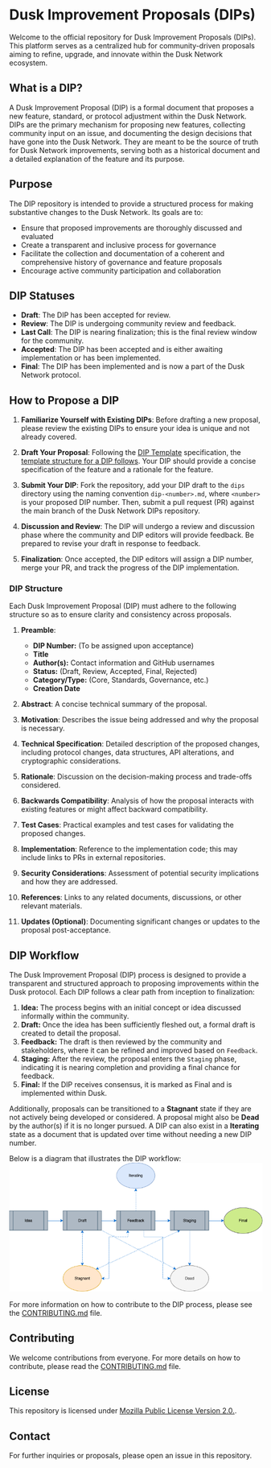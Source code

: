 # Dusk Improvement Proposals (DIPs)

Welcome to the official repository for Dusk Improvement Proposals (DIPs). This platform serves as a centralized hub for community-driven proposals aiming to refine, upgrade, and innovate within the Dusk Network ecosystem.

## What is a DIP?

A Dusk Improvement Proposal (DIP) is a formal document that proposes a new feature, standard, or protocol adjustment within the Dusk Network. DIPs are the primary mechanism for proposing new features, collecting community input on an issue, and documenting the design decisions that have gone into the Dusk Network. They are meant to be the source of truth for Dusk Network improvements, serving both as a historical document and a detailed explanation of the feature and its purpose.

## Purpose

The DIP repository is intended to provide a structured process for making substantive changes to the Dusk Network. Its goals are to:

- Ensure that proposed improvements are thoroughly discussed and evaluated
- Create a transparent and inclusive process for governance
- Facilitate the collection and documentation of a coherent and comprehensive history of governance and feature proposals
- Encourage active community participation and collaboration

## DIP Statuses

- **Draft**: The DIP has been accepted for review.
- **Review**: The DIP is undergoing community review and feedback.
- **Last Call**: The DIP is nearing finalization; this is the final review window for the community.
- **Accepted**: The DIP has been accepted and is either awaiting implementation or has been implemented.
- **Final**: The DIP has been implemented and is now a part of the Dusk Network protocol.

## How to Propose a DIP

1. **Familiarize Yourself with Existing DIPs**: Before drafting a new proposal, please review the existing DIPs to ensure your idea is unique and not already covered.

2. **Draft Your Proposal**: Following the [DIP Template](https://github.com/dusk-network/dips/issues/1) specification, the [template structure for a DIP follows](#dip-structure). Your DIP should provide a concise specification of the feature and a rationale for the feature.

3. **Submit Your DIP**: Fork the repository, add your DIP draft to the `dips` directory using the naming convention `dip-<number>.md`, where `<number>` is your proposed DIP number. Then, submit a pull request (PR) against the main branch of the Dusk Network DIPs repository.

4. **Discussion and Review**: The DIP will undergo a review and discussion phase where the community and DIP editors will provide feedback. Be prepared to revise your draft in response to feedback.

5. **Finalization**: Once accepted, the DIP editors will assign a DIP number, merge your PR, and track the progress of the DIP implementation.

### DIP Structure

Each Dusk Improvement Proposal (DIP) must adhere to the following structure so as to ensure clarity and consistency across proposals.

1. **Preamble**:
    - **DIP Number:** (To be assigned upon acceptance)
    - **Title**
    - **Author(s):** Contact information and GitHub usernames
    - **Status:** (Draft, Review, Accepted, Final, Rejected)
    - **Category/Type:** (Core, Standards, Governance, etc.)
    - **Creation Date**

2. **Abstract**: A concise technical summary of the proposal.
3. **Motivation**: Describes the issue being addressed and why the proposal is necessary.
4. **Technical Specification**: Detailed description of the proposed changes, including protocol changes, data structures, API alterations, and cryptographic considerations.
5. **Rationale**: Discussion on the decision-making process and trade-offs considered.
6. **Backwards Compatibility**: Analysis of how the proposal interacts with existing features or might affect backward compatibility.
7. **Test Cases**: Practical examples and test cases for validating the proposed changes.
8. **Implementation**: Reference to the implementation code; this may include links to PRs in external repositories.
9. **Security Considerations**: Assessment of potential security implications and how they are addressed.
10. **References**: Links to any related documents, discussions, or other relevant materials.
11. **Updates (Optional)**: Documenting significant changes or updates to the proposal post-acceptance.

## DIP Workflow

The Dusk Improvement Proposal (DIP) process is designed to provide a transparent and structured approach to proposing improvements within the Dusk protocol. Each DIP follows a clear path from inception to finalization:

1. **Idea:** The process begins with an initial concept or idea discussed informally within the community.
2. **Draft:** Once the idea has been sufficiently fleshed out, a formal draft is created to detail the proposal.
3. **Feedback:** The draft is then reviewed by the community and stakeholders, where it can be refined and improved based on `Feedback`.
4. **Staging:** After the review, the proposal enters the `Staging` phase, indicating it is nearing completion and providing a final chance for feedback.
5. **Final:** If the DIP receives consensus, it is marked as Final and is implemented within Dusk.

Additionally, proposals can be transitioned to a **Stagnant** state if they are not actively being developed or considered. A proposal might also be **Dead** by the author(s) if it is no longer pursued. A DIP can also exist in a **Iterating** state as a document that is updated over time without needing a new DIP number.

Below is a diagram that illustrates the DIP workflow:
![DIP-diagram](https://github.com/dusk-network/dips/blob/main/dip-gov-diag.png)

For more information on how to contribute to the DIP process, please see the [CONTRIBUTING.md](https://github.com/dusk-network/.github/blob/main/.github/CONTRIBUTING.md) file.


## Contributing

We welcome contributions from everyone. For more details on how to contribute, please read the [CONTRIBUTING.md](https://github.com/dusk-network/.github/blob/main/.github/CONTRIBUTING.md) file.

## License

This repository is licensed under [Mozilla Public License Version 2.0.](https://github.com/dusk-network/rusk/blob/master/LICENSE).

## Contact

For further inquiries or proposals, please open an issue in this repository.
